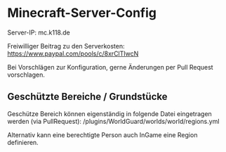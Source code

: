 # Minecraft-Server-Config

Server-IP: mc.k118.de

Freiwilliger Beitrag zu den Serverkosten: https://www.paypal.com/pools/c/8xrClTIwcN


Bei Vorschlägen zur Konfiguration, gerne Änderungen per Pull Request vorschlagen.

## Geschützte Bereiche / Grundstücke
Geschütze Bereich können eigenständig in folgende Datei eingetragen werden (via PullRequest):
/plugins/WorldGuard/worlds/world/regions.yml

Alternativ kann eine berechtigte Person auch InGame eine Region definieren.
